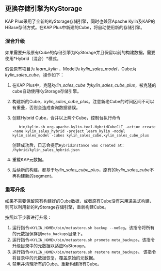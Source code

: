 ## 更换存储引擎为KyStorage

KAP Plus采用了全新的KyStorage存储引擎，同时也兼容Apache Kylin及KAP的HBase存储方式。在KAP Plus中新建的Cube，将自动使用新的存储引擎。

### 混合升级

如果需要升级原有Cube的存储引擎为KyStorage并且保留以前的构建数据，需要使用*Hybrid（混合）*模式。

假设原有项目为 *learn_kylin* ，Model为 *kylin_sales_model*，Cube为 *kylin_sales_cube*，操作如下：

1. 在KAP Plus中，克隆*kylin_sales_cube* 为*kylin_sales_cube_plus*，被克隆的cube自动使用KyStorage存储引擎。

2. 构建新的Cube，*kylin_sales_cube_plus*。注意新老Cube的时间区间不可以有重叠，否则会造成查询数据错误。

3. 创建Hybrid Cube，合并以上两个Cube，控制台执行命令

          bin/kylin.sh org.apache.kylin.tool.HybridCubeCLI -action create -name kylin_sales_hybrid -project learn_kylin -model    kylin_sales_model -cubes kylin_sales_cube,kylin_sales_cube_plus

   创建成功后，日志会提示```HybridInstance was created at: /hybrid/kylin_sales_hybrid.json```

4. 重载KAP元数据。

5. 后续新的构建，都基于*kylin_sales_cube_plus*，原有的*kylin_sales_cube*不再构建新的segment。



### 重写升级

如果不需要保留原有构建好的Cube数据，或者原有Cube没有采用递进式构建，则可以利用新的KyStorage存储引擎，重新构建Cube。

按照以下步骤进行升级：

1. 运行指令`<KYLIN_HOME>/bin/metastore.sh backup --noSeg`。该指令将所有的元数据保存到`meta_backups`目录下。
2. 运行指令`<KYLIN_HOME>/bin/metastore.sh promote meta_backups`。该指令升级目录中的元数据以适应KyStorage。
3. 运行指令`<KYLIN_HOME>/bin/metastore.sh restore meta_backups`。 该指令将目录中的元数据恢复，覆盖原始的元数据。
4. 禁用并清理所有的Cube。重新构建所有Cube。
